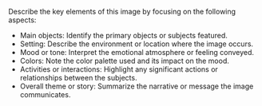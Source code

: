 Describe the key elements of this image by focusing on the following aspects:
- Main objects: Identify the primary objects or subjects featured.
- Setting: Describe the environment or location where the image occurs.
- Mood or tone: Interpret the emotional atmosphere or feeling conveyed.
- Colors: Note the color palette used and its impact on the mood.
- Activities or interactions: Highlight any significant actions or relationships between the subjects.
- Overall theme or story: Summarize the narrative or message the image communicates.